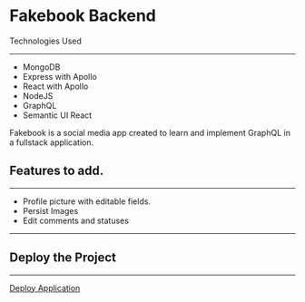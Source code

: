 # Fakebook Backend

Technologies Used

---

- MongoDB
- Express with Apollo
- React with Apollo
- NodeJS
- GraphQL
- Semantic UI React

Fakebook is a social media app created to learn and implement GraphQL in a fullstack application.

## Features to add.

---

- Profile picture with editable fields.
- Persist Images
- Edit comments and statuses

---


## Deploy the Project

---

[Deploy Application](https://fakebook-ql.herokuapp.com/)
